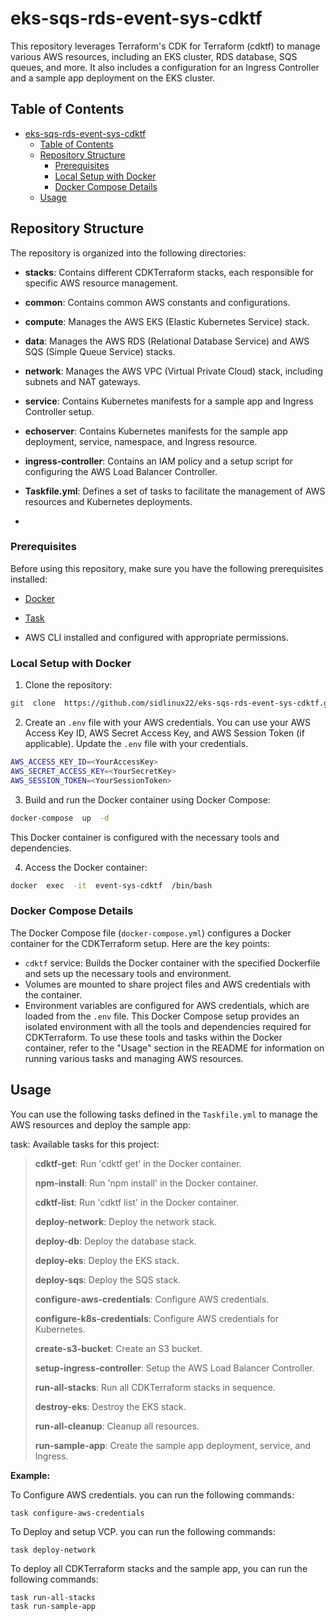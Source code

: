 
# eks-sqs-rds-event-sys-cdktf

  

  

This repository leverages Terraform's CDK for Terraform (cdktf) to manage various AWS resources, including an EKS cluster, RDS database, SQS queues, and more. It also includes a configuration for an Ingress Controller and a sample app deployment on the EKS cluster.

  

## Table of Contents

- [eks-sqs-rds-event-sys-cdktf](#eks-sqs-rds-event-sys-cdktf)
  - [Table of Contents](#table-of-contents)
  - [Repository Structure](#repository-structure)
    - [Prerequisites](#prerequisites)
    - [Local Setup with Docker](#local-setup-with-docker)
    - [Docker Compose Details](#docker-compose-details)
  - [Usage](#usage)


## Repository Structure

The repository is organized into the following directories:

-  **stacks**: Contains different CDKTerraform stacks, each responsible for specific AWS resource management.
-  **common**: Contains common AWS constants and configurations.
-  **compute**: Manages the AWS EKS (Elastic Kubernetes Service) stack.  
-  **data**: Manages the AWS RDS (Relational Database Service) and AWS SQS (Simple Queue Service) stacks.
-  **network**: Manages the AWS VPC (Virtual Private Cloud) stack, including subnets and NAT gateways.

-  **service**: Contains Kubernetes manifests for a sample app and Ingress Controller setup.

-  **echoserver**: Contains Kubernetes manifests for the sample app deployment, service, namespace, and Ingress resource.

-  **ingress-controller**: Contains an IAM policy and a setup script for configuring the AWS Load Balancer Controller.

-  **Taskfile.yml**: Defines a set of tasks to facilitate the management of AWS resources and Kubernetes deployments.
- 

### Prerequisites

Before using this repository, make sure you have the following prerequisites installed:

- [Docker](https://www.docker.com/get-started)

- [Task](https://taskfile.dev/#/installation)

- AWS CLI installed and configured with appropriate permissions.

### Local Setup with Docker

1. Clone the repository:
```bash
git  clone  https://github.com/sidlinux22/eks-sqs-rds-event-sys-cdktf.git
```
2. Create an `.env` file with your AWS credentials. You can use your AWS Access Key ID, AWS Secret Access Key, and AWS Session Token (if applicable). Update the `.env` file with your credentials.

```bash
AWS_ACCESS_KEY_ID=<YourAccessKey>
AWS_SECRET_ACCESS_KEY=<YourSecretKey>
AWS_SESSION_TOKEN=<YourSessionToken>
```

3. Build and run the Docker container using Docker Compose:
```bash
docker-compose  up  -d
```
This Docker container is configured with the necessary tools and dependencies.

4. Access the Docker container:
```bash
docker  exec  -it  event-sys-cdktf  /bin/bash
```

### Docker Compose Details

The Docker Compose file (`docker-compose.yml`) configures a Docker container for the CDKTerraform setup. Here are the key points:

-  `cdktf` service: Builds the Docker container with the specified Dockerfile and sets up the necessary tools and environment.
- Volumes are mounted to share project files and AWS credentials with the container.
- Environment variables are configured for AWS credentials, which are loaded from the `.env` file.
This Docker Compose setup provides an isolated environment with all the tools and dependencies required for CDKTerraform.
To use these tools and tasks within the Docker container, refer to the "Usage" section in the README for information on running various tasks and managing AWS resources.

  
## Usage

You can use the following tasks defined in the `Taskfile.yml` to manage the AWS resources and deploy the sample app:

task: Available tasks for this project:


> **cdktf-get**: Run 'cdktf get' in the Docker container.
> 
> **npm-install**: Run 'npm install' in the Docker container.
> 
> **cdktf-list**: Run 'cdktf list' in the Docker container.
> 
> **deploy-network**: Deploy the network stack.
> 
> **deploy-db**: Deploy the database stack.
> 
> **deploy-eks**: Deploy the EKS stack.
> 
> **deploy-sqs**: Deploy the SQS stack.
> 
> **configure-aws-credentials**: Configure AWS credentials.
> 
> **configure-k8s-credentials**: Configure AWS credentials for Kubernetes.
> 
> **create-s3-bucket**: Create an S3 bucket.
> 
> **setup-ingress-controller**: Setup the AWS Load Balancer Controller.
> 
> **run-all-stacks**: Run all CDKTerraform stacks in sequence.
> 
> **destroy-eks**: Destroy the EKS stack.
> 
> **run-all-cleanup**: Cleanup all resources.
> 
> **run-sample-app**: Create the sample app deployment, service, and Ingress.


**Example:**

To Configure AWS credentials. you can run the following commands:

```
task configure-aws-credentials
```
To Deploy and setup VCP. you can run the following commands:

```
task deploy-network
```

To deploy all CDKTerraform stacks and the sample app, you can run the following commands:
```
task run-all-stacks
task run-sample-app
```